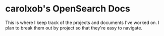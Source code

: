 # carolxob's OpenSearch Docs

This is where I keep track of the projects and documents I've worked on. I plan to break them out by project so that they're easy to navigate.

